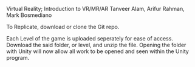 Virtual Reality; Introduction to VR/MR/AR
Tanveer Alam, Arifur Rahman, Mark Bosmediano

To Replicate, download or clone the Git repo.

Each Level of the game is uploaded seperately for ease of access.
Download the said folder, or level, and unzip the file. Opening the folder with Unity will now allow all work to be opened and seen within the Unity program.


